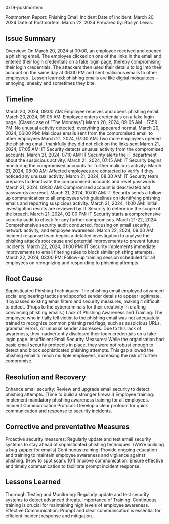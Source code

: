0x19-postmortem

Postmortem Report: Phishing Email Incident
Date of Incident: March 20, 2024
Date of Postmortem: March 22, 2024
Prepared by: Roslyn Lewis. 

Issue Summary
----------------
Overview: 
On March 20, 2024 at 09:00, an employee  received and opened a phishing email. The employee clicked on one of the links in the email and entered their login credentials on a fake login page, thereby compromising their  login credentials. The attackers then used their details to log into their account on the same day at 06:00 PM and sent malicious emails to other  employees . Lesson learned: phishing emails are like digital mosquitoes – annoying, sneaky and sometimes they bite. 


Timeline
-----------

March 20, 2024, 09:00 AM: Employee receives and opens phishing email. 
March 20,2024, 09:05 AM: Employee enters credentials on a fake login page. (Classic ase of “The Mondays”)
March 20, 2024, 09:05 AM - 17:59 PM: No unusual activity detected; everything appeared normal. 
March 20, 2024, 06:00 PM: Malicious emails sent from the compromised email to other employees
March 21, 2024, 07:00 AM: Two more employees opened the phishing email, thankfully they did not click on the links sent
March 21, 2024, 07:05 AM: IT Security detects unusual activity from the compromised accounts. 
March 21, 2024, 0710 AM: IT Security alerts the IT department about the suspicious activity. 
March 21, 2024, 07:15 AM: IT Security begins monitoring the compromised accounts for further malicious activity. 
March 21, 2024, 08:00 AM: Affected employees are contacted to verify if they noticed any unusual activity. 
March 21, 2024, 08:30 AM: IT Security team prepares to deactivate the compromised accounts and reset passwords. 
March 21, 2024, 09:30 AM: Compromised account is deactivated and passwords are reset.
March 21, 2024, 10:00 AM: IT Security sends a follow-up communication to all employees with guidelines on identifying phishing emails and reporting suspicious activity. 
March 21, 2024, 11:00 AM:  Initial investigation results are reviewed by IT Security to determine the scope of the breach.
March 21, 2024, 02:00 PM: IT Security starts a comprehensive security audit to check for any further compromises. 
March 21-22, 2024: Comprehensive security audit conducted, focusing on email security, network activity, and employee awareness.
March 22, 2024, 09:00 AM: Incident response team begins a detailed investigation to analyse the phishing attack’s root cause and potential improvements to prevent future incidents. 
March 22, 2024, 01:00 PM: IT Security implements immediate improvements to email filtering rules to block similar phishing attempts.
March 22, 2024, 03:00 PM: Follow-up training session scheduled for all employees on recognizing and responding to phishing attempts. 

Root Cause
-----------

Sophisticated Phishing Techniques: The phishing email employed advanced social engineering tactics and spoofed sender details to appear legitimate. It bypassed existing email filters and security measures, making it difficult to detect. (Props to the cybercriminals for their creativity in crafting convincing phishing emails.)
Lack of Phishing Awareness and Training: The employee who initially fell victim to the phishing email was not adequately trained to recognize common phishing red flags, such as suspicious URLs, grammar errors, or unusual sender addresses. Due to this lack of awareness, they inadvertently disclosed their login credentials on a fake login page.
Insufficient Email Security Measures: While the organisation had basic email security protocols in place, they were not robust enough to detect and block sophisticated phishing attempts. This gap allowed the phishing email to reach multiple employees, increasing the risk of further compromise.



Resolution and Recovery
-------------------------

Enhance email security: Review and upgrade email security to detect phishing attempts. (Time to build a stronger firewall) 
Employee training: Implement mandatory phishing awareness training for all employees.
Incident Communication Protocol: Develop a clear protocol for quick communication and response to security incidents. 


Corrective and preventative Measures
--------------------------------------

Proactive security measures: Regularly update and test email security systems to stay ahead of sophisticated phishing techniques. (We’re building a bug zapper for emails) 
Continuous training: Provide ongoing education and training to maintain employee awareness and vigilance against phishing. (How to spot scam: 101)
Improve communication: Ensure effective and timely communication to facilitate prompt incident response. 


Lessons Learned
---------------

Thorough Testing and Monitoring: Regularly update and test security systems to detect advanced threats. 
Importance of Training: Continuous training is crucial for maintaining high levels of employee awareness.
Effective Communication: Prompt and clear communication is essential for efficient incident response and mitigation. 
